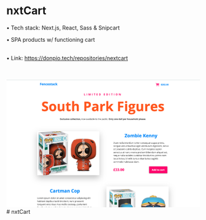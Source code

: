 # nxtCart
• Tech stack: Next.js, React, Sass & Snipcart
<br />

• SPA products w/ functioning cart
<br /><br />


• Link: https://donpio.tech/repositories/nextcart


<br /><br />
![](./static/nxtcart-screenshot.png)# nxtCart
